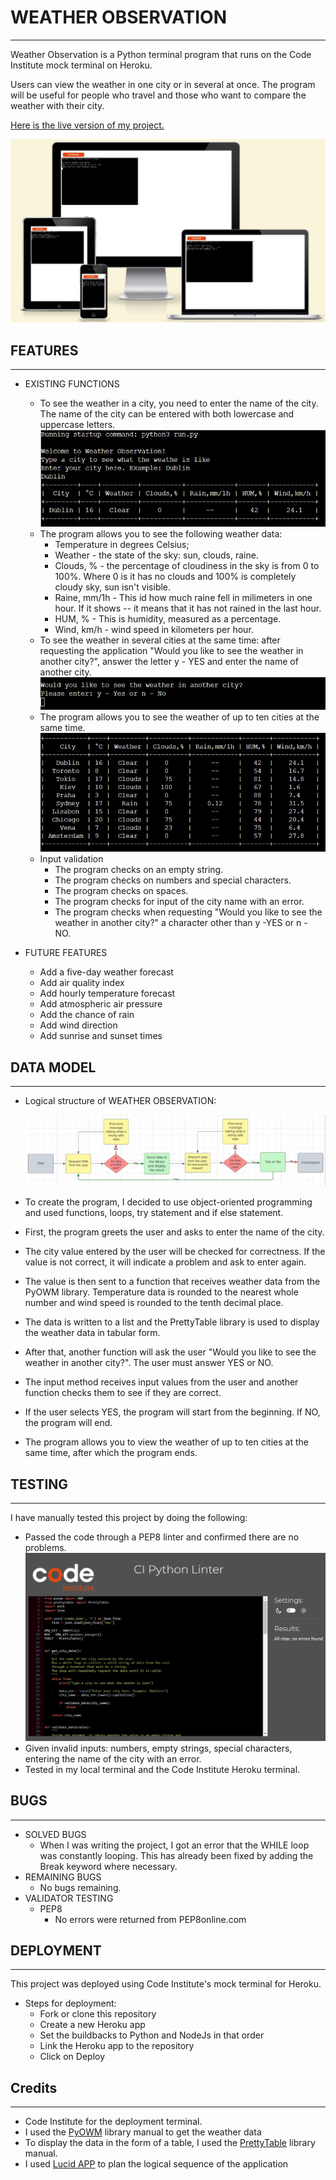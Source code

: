 # WEATHER OBSERVATION
---

Weather Observation is a Python terminal program that runs on the Code Institute mock terminal on Heroku.

Users can view the weather in one city or in several at once.
The program will be useful for people who travel and those who want to compare the weather with their city.

[Here is the live version of my project.](https://weather-observation.herokuapp.com/)

![Responsive site.](assets/images/responsive_page.jpg)


## FEATURES
---
* EXISTING FUNCTIONS
    - To see the weather in a city, you need to enter the name of the city.
    The name of the city can be entered with both lowercase and uppercase letters.
        ![Weather data from one city.](assets/images/one_city.jpg)
    - The program allows you to see the following weather data:
        + Temperature in degrees Celsius;
        + Weather - the state of the sky: sun, clouds, raine.
        + Clouds, % - the percentage of cloudiness in the sky is from 0 to 100%. Where 0 is it has no clouds and 100% is completely cloudy sky, sun isn't visible.
        + Raine, mm/1h - This id how much raine fell in milimeters in one hour. If it shows -- it means that it has not rained in the last hour.
        + HUM, %  - This is humidity, measured as a percentage.
        + Wind, km/h  - wind speed in kilometers per hour.
    - To see the weather in several cities at the same time: after requesting the application "Would you like to see the weather in another city?", answer the letter y - YES and enter the name of another city.
        ![Screenshot of the question.](assets/images/question_y_n.jpg)
    - The program allows you to see the weather of up to ten cities at the same time.
        ![Screenshot of 10 cities.](assets/images/ten_cities.jpg)
    - Input validation
        + The program checks on an empty string.
        + The program checks on numbers and special characters.
        + The program checks on spaces.
        + The program checks for input of the city name with an error.
        + The program checks when requesting "Would you like to see the weather in another city?" a character other than y -YES or n - NO.
        
* FUTURE FEATURES
    - Add a five-day weather forecast
    - Add air quality index
    - Add hourly temperature forecast
    - Add atmospheric air pressure
    - Add the chance of rain
    - Add wind direction
    - Add sunrise and sunset times

## DATA MODEL
---
* Logical structure of WEATHER OBSERVATION:

    ![Logical structure of WEATHER OBSERVATION.](assets/images/Structure_of_WO.jpg)

* To create the program, I decided to use object-oriented programming and used functions, loops, try statement and if else statement.

* First, the program greets the user and asks to enter the name of the city.

* The city value entered by the user will be checked for correctness. If the value is not correct, it will indicate a problem and ask to enter again.

* The value is then sent to a function that receives weather data from the PyOWM library. Temperature data is rounded to the nearest whole number and wind speed is rounded to the tenth decimal place.

* The data is written to a list and the PrettyTable library is used to display the weather data in tabular form.

* After that, another function will ask the user "Would you like to see the weather in another city?". The user must answer YES or NO.

* The input method receives input values from the user and another function checks them to see if they are correct.

* If the user selects YES, the program will start from the beginning. If NO, the program will end.

* The program allows you to view the weather of up to ten cities at the same time, after which the program ends.

## TESTING
---
I have manually tested this project by doing the following:

* Passed the code through a PEP8 linter and confirmed there are no problems.
    ![PEP8.](assets/images/pep8.jpg)
* Given invalid inputs: numbers, empty strings, special characters, entering the name of the city with an error.
* Tested in my local terminal and the Code Institute Heroku terminal.

## BUGS
---
* SOLVED BUGS
    - When I was writing the project, I got an error that the WHILE loop was constantly looping. This has already been fixed by adding the Break keyword where necessary.
* REMAINING BUGS
    - No bugs remaining.
* VALIDATOR TESTING
    - PEP8
        + No errors were returned from PEP8online.com

## DEPLOYMENT
---
This project was deployed using Code Institute's mock terminal for Heroku.
* Steps for deployment:
    - Fork or clone this repository
    - Create a new Heroku app
    - Set the buildbacks to Python and NodeJs in that order
    - Link the Heroku app to the repository
    - Click on Deploy

## Credits
---
* Code Institute for the deployment terminal.
* I used the [PyOWM](https://pypi.org/project/pyowm/) library manual to get the weather data
* To display the data in the form of a table, I used the [PrettyTable](https://pypi.org/project/prettytable/) library manual.
* I used [Lucid APP](https://lucid.app/users/login#/login) to plan the logical sequence of the application 